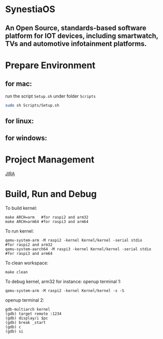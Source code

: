 # SynestiaOS
## An Open Source, standards-based software platform for IOT devices, including smartwatch, TVs and automotive infotainment platforms.

# Prepare Environment
## for mac:
run the script `Setup.sh` under folder `Scripts`

``` bash
sudo sh Scripts/Setup.sh
```

## for linux:

## for windows:


# Project Management
[JIRA](https://synestiaos.atlassian.net/)

# Build, Run and Debug
To build kernel:
```
make ARCH=arm   #for raspi2 and arm32
make ARCH=arm64 #for raspi3 and arm64
```
To run kernel:
```
qemu-system-arm -M raspi2 -kernel Kernel/kernel -serial stdio      #for raspi2 and arm32
qemu-system-aarch64 -M raspi3 -kernel Kernel/kernel -serial stdio  #for raspi3 and arm64
```
To clean workspace:
```
make clean
```
To debug kernel, arm32 for instance:
openup terminal 1:
```
qemu-system-arm -M raspi2 -kernel Kernel/kernel -s -S
```
openup terminal 2:
```
gdb-multiarch kernel
(gdb) target remote :1234
(gdb) display/i $pc
(gdb) break _start
(gdb) c
(gdb) si
```
